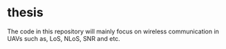 # thesis
The code in this repository will mainly focus on wireless communication in UAVs such as, LoS, NLoS, SNR and etc. 
